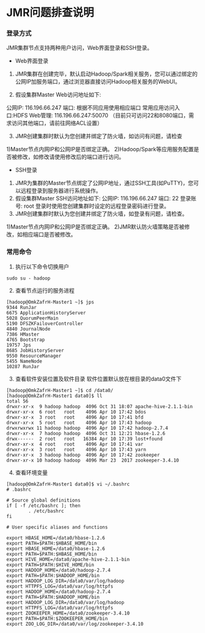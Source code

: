 # JMR问题排查说明

### 登录方式
JMR集群节点支持两种用户访问，Web界面登录和SSH登录。

- Web界面登录

1. JMR集群在创建完毕，默认启动Hadoop/Spark相关服务，您可以通过绑定的公网IP加服务端口，通过浏览器直接访问Hadoop相关服务的WebUI。

2. 假设集群Master Web访问地址如下:

公网IP: 116.196.66.247
端口: 根据不同应用使用相应端口
常用应用访问入口:HDFS 
Web管理: 116.196.66.247:50070 
（目前只可访问22和8080端口，需求访问其他端口，请前往网络ACL设置）

3. JMR创建集群时默认为您创建并绑定了防火墙，如访问有问题，请检查

1)Master节点内网IP和公网IP是否绑定正确。
2)Hadoop/Spark等应用服务配置是否被修改，如修改请使用修改后的端口进行访问。 

- SSH登录 

1. JMR为集群的Master节点绑定了公网IP地址，通过SSH工具(如PuTTY)，您可以远程登录到服务器进行系统操作。
2. 假设集群Master SSH访问地址如下:
公网IP: 116.196.66.247
端口: 22
登录账号: root
登录时使用您创建集群时设定的远程登录密码进行登录。 
3. JMR创建集群时默认为您创建并绑定了防火墙，如登录有问题，请检查。

1)Master节点内网IP和公网IP是否绑定正确。 
2)JMR默认防火墙策略是否被修改，如相应端口是否被修改。

###  常用命令
1.	执行以下命令切换用户
```
sudo su - hadoop
```
2.	查看节点运行的服务进程
```
[hadoop@OmkZafrH-Master1 ~]$ jps
9344 RunJar
6675 ApplicationHistoryServer
5028 QuorumPeerMain
5190 DFSZKFailoverController
4840 JournalNode
7386 HMaster
4765 Bootstrap
19757 Jps
8685 JobHistoryServer
9550 ResourceManager
5455 NameNode
10287 RunJar
```
3.	查看软件安装位置及软件目录
软件位置默认放在根目录的data0文件下
```
[hadoop@OmkZafrH-Master1 ~]$ cd /data0/
[hadoop@OmkZafrH-Master1 data0]$ ll
total 56
drwxr-xr-x  9 hadoop hadoop  4096 Oct 31 18:07 apache-hive-2.1.1-bin
drwxr-xr-x  6 root   root    4096 Apr 10 17:42 bdos
drwxr-xr-x  3 root   root    4096 Apr 10 17:41 bfd
drwxr-xr-x  5 root   root    4096 Apr 10 17:43 hadoop
drwxrwxrwx 11 hadoop hadoop  4096 Apr 10 17:42 hadoop-2.7.4
drwxr-xr-x  7 hadoop hadoop  4096 Oct 31 12:21 hbase-1.2.6
drwx------  2 root   root   16384 Apr 10 17:39 lost+found
drwxr-xr-x  4 root   root    4096 Apr 10 17:41 var
drwxr-xr-x  3 root   root    4096 Apr 10 17:43 yarn
drwxr-xr-x  3 hadoop hadoop  4096 Apr 10 17:42 zookeeper
drwxr-xr-x 10 hadoop hadoop  4096 Mar 23  2017 zookeeper-3.4.10
```
4.	查看环境变量
```
[hadoop@OmkZafrH-Master1 data0]$ vi ~/.bashrc 
# .bashrc

# Source global definitions
if [ -f /etc/bashrc ]; then
        . /etc/bashrc
fi

# User specific aliases and functions

export HBASE_HOME=/data0/hbase-1.2.6
export PATH=$PATH:$HBASE_HOME/bin
export HBASE_HOME=/data0/hbase-1.2.6
export PATH=$PATH:$HBASE_HOME/bin
export HIVE_HOME=/data0/apache-hive-2.1.1-bin
export PATH=$PATH:$HIVE_HOME/bin
export HADOOP_HOME=/data0/hadoop-2.7.4
export PATH=$PATH:$HADOOP_HOME/bin
export HADOOP_LOG_DIR=/data0/var/log/hadoop
export HTTPFS_LOG=/data0/var/log/httpfs
export HADOOP_HOME=/data0/hadoop-2.7.4
export PATH=$PATH:$HADOOP_HOME/bin
export HADOOP_LOG_DIR=/data0/var/log/hadoop
export HTTPFS_LOG=/data0/var/log/httpfs
export ZOOKEEPER_HOME=/data0/zookeeper-3.4.10
export PATH=$PATH:$ZOOKEEPER_HOME/bin
export ZOO_LOG_DIR=/data0/var/log/zookeeper-3.4.10     
```

